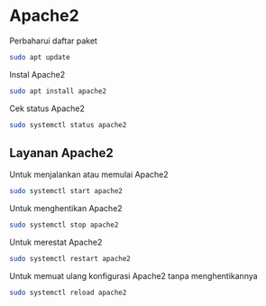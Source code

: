 # Apache2

Perbaharui daftar paket
```bash
sudo apt update
```

Instal Apache2
```bash
sudo apt install apache2
```

Cek status Apache2
```bash
sudo systemctl status apache2
```

## Layanan Apache2
Untuk menjalankan atau memulai Apache2
```bash
sudo systemctl start apache2
```

Untuk menghentikan Apache2
```bash
sudo systemctl stop apache2
```

Untuk merestat Apache2
```bash
sudo systemctl restart apache2
```

Untuk memuat ulang konfigurasi Apache2 tanpa menghentikannya
```bash
sudo systemctl reload apache2
```
